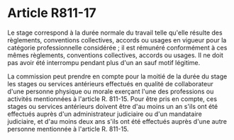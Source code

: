 # Article R811-17

Le stage correspond à la durée normale du travail telle qu'elle résulte des règlements, conventions collectives, accords ou usages en vigueur pour la catégorie professionnelle considérée ; il est rémunéré conformément à ces mêmes règlements, conventions collectives, accords ou usages. Il ne doit pas avoir été interrompu pendant plus d'un an sauf motif légitime.

La commission peut prendre en compte pour la moitié de la durée du stage les stages ou services antérieurs effectués en qualité de collaborateur d'une personne physique ou morale exerçant l'une des professions ou activités mentionnées à l'article R. 811-15. Pour être pris en compte, ces stages ou services antérieurs doivent être d'au moins un an s'ils ont été effectués auprès d'un administrateur judiciaire ou d'un mandataire judiciaire, et d'au moins deux ans s'ils ont été effectués auprès d'une autre personne mentionnée à l'article R. 811-15.
